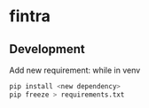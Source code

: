 # fintra

## Development

Add new requirement:
while in venv
```bash
pip install <new dependency>
pip freeze > requirements.txt
```
